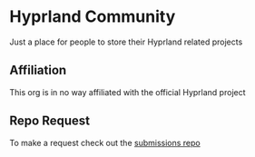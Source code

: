 # Hyprland Community
Just a place for people to store their Hyprland related projects

## Affiliation
This org is in no way affiliated with the official Hyprland project

## Repo Request
To make a request check out the [submissions repo](https://github.com/hyprland-community/submissions)

